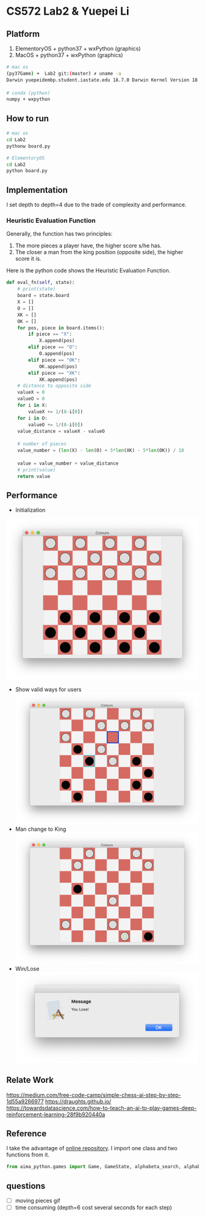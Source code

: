 # CS572 Lab2 & Yuepei Li

## Platform

1. ElementoryOS + python37 + wxPython (graphics)
2. MacOS + python37 + wxPython (graphics)

```sh
# mac os
(py37Game) ➜  Lab2 git:(master) ✗ uname -a
Darwin yuepeidembp.student.iastate.edu 18.7.0 Darwin Kernel Version 18.7.0: Tue Aug 20 16:57:14 PDT 2019; root:xnu-4903.271.2~2/RELEASE_X86_64 x86_64

# conda (python)
numpy + wxpython
```

## How to run

```sh
# mac os
cd Lab2
pythonw board.py
```

```sh
# ElementoryOS
cd Lab2
python board.py
```

## Implementation

I set depth to depth=4 due to the trade of complexity and performance.

### Heuristic Evaluation Function

Generally, the function has two principles:
1. The more pieces a player have, the higher score s/he has.
2. The closer a man from the king position (opposite side), the higher score it is.

Here is the python code shows the Heuristic Evaluation Function.

```python
def eval_fn(self, state):
    # print(state)
    board = state.board
    X = []
    O = []
    XK = []
    OK = []
    for pos, piece in board.items():
        if piece == "X":
            X.append(pos)
        elif piece == "O":
            O.append(pos)
        elif piece == "OK":
            OK.append(pos)
        elif piece == "XK":
            XK.append(pos)
    # distance to opposite side
    valueX = 0
    valueO = 0
    for i in X:
        valueX += 1/(8-i[0])
    for i in O:
        valueO += 1/(8-i[0])
    value_distance = valueX - valueO

    # number of pieces
    value_number = (len(X) - len(O) + 5*len(XK) - 5*len(OK)) / 10

    value = value_number + value_distance
    # print(value)
    return value
```

## Performance

- Initialization

![](./images/1.png)
- Show valid ways for users
![](./images/2.png)
- Man change to King
![](./images/3.png)
- Win/Lose
![](./images/4.png)

## Relate Work

https://medium.com/free-code-camp/simple-chess-ai-step-by-step-1d55a9266977
https://draughts.github.io/
https://towardsdatascience.com/how-to-teach-an-ai-to-play-games-deep-reinforcement-learning-28f9b920440a

## Reference

I take the advantage of [online repository](https://github.com/liyp0095/aima-python). I import one class and two functions from it.

```python
from aima_python.games import Game, GameState, alphabeta_search, alphabeta_cutoff_search
```

## questions

- [ ] moving pieces gif
- [ ] time consuming (depth=6 cost several seconds for each step)
